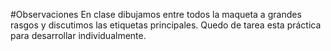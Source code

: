 #Observaciones
En clase dibujamos entre todos la maqueta a grandes rasgos y discutimos las etiquetas principales. Quedo de tarea esta práctica para desarrollar individualmente.